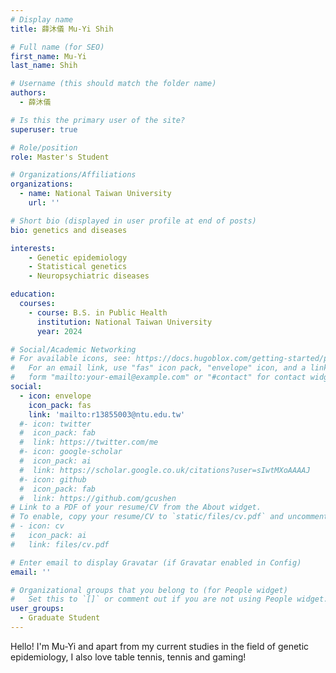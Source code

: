 ```yaml
---
# Display name
title: 薛沐儀 Mu-Yi Shih

# Full name (for SEO)
first_name: Mu-Yi
last_name: Shih

# Username (this should match the folder name)
authors:
  - 薛沐儀

# Is this the primary user of the site?
superuser: true

# Role/position
role: Master's Student

# Organizations/Affiliations
organizations:
  - name: National Taiwan University
    url: ''

# Short bio (displayed in user profile at end of posts)
bio: genetics and diseases

interests:
    - Genetic epidemiology
    - Statistical genetics
    - Neuropsychiatric diseases

education:
  courses:
    - course: B.S. in Public Health
      institution: National Taiwan University
      year: 2024

# Social/Academic Networking
# For available icons, see: https://docs.hugoblox.com/getting-started/page-builder/#icons
#   For an email link, use "fas" icon pack, "envelope" icon, and a link in the
#   form "mailto:your-email@example.com" or "#contact" for contact widget.
social:
  - icon: envelope
    icon_pack: fas
    link: 'mailto:r13855003@ntu.edu.tw'
  #- icon: twitter
  #  icon_pack: fab
  #  link: https://twitter.com/me
  #- icon: google-scholar
  #  icon_pack: ai
  #  link: https://scholar.google.co.uk/citations?user=sIwtMXoAAAAJ
  #- icon: github
  #  icon_pack: fab
  #  link: https://github.com/gcushen
# Link to a PDF of your resume/CV from the About widget.
# To enable, copy your resume/CV to `static/files/cv.pdf` and uncomment the lines below.
# - icon: cv
#   icon_pack: ai
#   link: files/cv.pdf

# Enter email to display Gravatar (if Gravatar enabled in Config)
email: ''

# Organizational groups that you belong to (for People widget)
#   Set this to `[]` or comment out if you are not using People widget.
user_groups:
  - Graduate Student
---
```


Hello! I'm Mu-Yi and apart from my current studies in the field of genetic epidemiology, I also love table tennis, tennis and gaming! 
